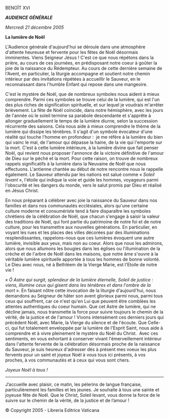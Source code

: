 BENOÎT XVI

***AUDIENCE GÉNÉRALE***

*Mercredi 21 décembre 2005*

**La lumière de Noël**

L'Audience générale d'aujourd'hui se déroule dans une atmosphère d'attente heureuse et fervente pour les fêtes de Noël désormais imminentes. Viens Seigneur Jésus ! C'est ce que nous répétons dans la prière, au cours de ces journées, en prédisposant notre coeur à goûter la joie de la naissance du Rédempteur. Au cours de cette dernière semaine de l'Avent, en particulier, la liturgie accompagne et soutient notre chemin intérieur par des invitations répétées à accueillir le Sauveur, en le reconnaissant dans l'humble Enfant qui repose dans une mangeoire.

C'est le mystère de Noël, que de nombreux symboles nous aident à mieux comprendre. Parmi ces symboles se trouve celui de la lumière, qui est l'un des plus riches de signification spirituelle, et sur lequel je voudrais m'arrêter brièvement. La fête de Noël coïncide, dans notre hémisphère, avec les jours de l'année où le soleil termine sa parabole descendante et s'apprête à allonger graduellement le temps de la lumière diurne, selon la succession récurrente des saisons. Cela nous aide à mieux comprendre le thème de la lumière qui dissipe les ténèbres. Il s'agit d'un symbole évocateur d'une réalité qui touche l'homme en profondeur :  je me réfère à la lumière du bien qui vainc le mal, de l'amour qui dépasse la haine, de la vie qui l'emporte sur la mort. C'est à cette lumière intérieure, à la lumière divine que fait penser Noël, qui revient nous proposer l'annonce de la victoire définitive de l'amour de Dieu sur le péché et la mort. Pour cette raison, on trouve de nombreux rappels significatifs à la lumière dans la Neuvaine de Noël que nous effectuons. L'antienne chantée au début de notre rencontre nous le rappelle également. Le Sauveur attendu par les nations est salué comme « *Soleil levant* », l'étoile qui indique la voie et guide les hommes, voyageurs parmi l'obscurité et les dangers du monde, vers le salut promis par Dieu et réalisé en Jésus Christ.

En nous préparant à célébrer avec joie la naissance du Sauveur dans nos familles et dans nos communautés ecclésiales, alors qu'une certaine culture moderne et consumériste tend à faire disparaître les symboles chrétiens de la célébration de Noël, que chacun s'engage à saisir la valeur des traditions de Noël, qui font partie du patrimoine de notre foi et de notre culture, pour les transmettre aux nouvelles générations. En particulier, en voyant les rues et les places des villes décorées par des illuminations resplendissantes, rappelons-nous que ces lumières évoquent une autre lumière, invisible aux yeux, mais non au coeur. Alors que nous les admirons, alors que nous allumons les bougies dans les églises ou l'illumination de la crèche et de l'arbre de Noël dans les maisons, que notre âme s'ouvre à la véritable lumière spirituelle apportée à tous les hommes de bonne volonté. Le Dieu avec nous, né à Bethléem de la Vierge Marie, est l'Etoile de notre vie !

« *Ô Astre qui surgit, splendeur de la lumière éternelle, Soleil de justice :  viens, illumine ceux qui gisent dans les ténèbres et dans l'ombre de la mort* ». En faisant nôtre cette invocation de la liturgie d'aujourd'hui, nous demandons au Seigneur de hâter son avent glorieux parmi nous, parmi tous ceux qui souffrent, car ce n'est qu'en Lui que peuvent être comblées les attentes authentiques du coeur humain. Que cet Astre de lumière, qui ne décline jamais, nous transmette la force pour suivre toujours le chemin de la vérité, de la justice et de l'amour ! Vivons intensément ces derniers jours qui précèdent Noël, avec Marie, la Vierge du silence et de l'écoute. Que Celle-ci, qui fut totalement enveloppée par la lumière de l'Esprit Saint, nous aide à comprendre et à vivre pleinement le mystère du Noël du Christ.  Avec ces sentiments, en vous exhortant à conserver vivant l'émerveillement intérieur dans l'attente fervente de la célébration désormais proche de la naissance du Sauveur, je suis heureux d'adresser dès à présent mes voeux les plus fervents pour un saint et joyeux Noël à vous tous ici présents, à vos proches, à vos communautés et à ceux qui vous sont chers.

*Joyeux Noël à tous !*

***

J’accueille avec plaisir, ce matin, les pèlerins de langue française, particulièrement les familles et les jeunes. Je souhaite à tous une sainte et joyeuse fête de Noël. Que le Christ, Soleil levant, vous donne la force de le suivre sur le chemin de la vérité, de la justice et de l’amour !

© Copyright 2005 - Libreria Editrice Vaticana